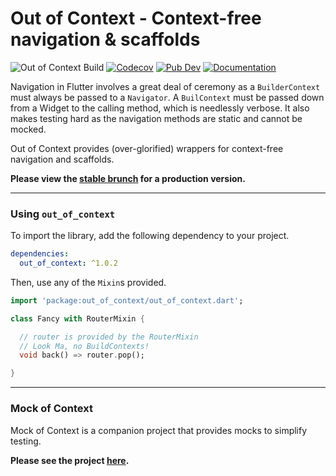 # Out of Context - Context-free navigation & scaffolds

![Out of Context Build](https://github.com/forus-labs/cauldron/workflows/Out%20of%20Context%20Build/badge.svg)
[![Codecov](https://codecov.io/gh/forus-labs/cauldron/branch/master/graph/badge.svg)](https://codecov.io/gh/forus-labs/cauldron)
[![Pub Dev](https://img.shields.io/pub/v/out_of_context)](https://pub.dev/packages/out_of_context)
[![Documentation](https://img.shields.io/badge/documentation-1.0.2-brightgreen.svg)](https://pub.dev/documentation/out_of_context/latest/)

Navigation in Flutter involves a great deal of ceremony as a `BuilderContext` must always be passed to a `Navigator`.
A `BuilContext` must be passed down from a Widget to the calling method, which is needlessly verbose. It also makes testing
hard as the navigation methods are static and cannot be mocked.

Out of Context provides (over-glorified) wrappers for context-free navigation and scaffolds.

**Please view the [stable brunch](https://github.com/forus-labs/cauldron/tree/stable/out_of_context/) for a production version.**

***
### Using `out_of_context`

To import the library, add the following dependency to your project.

```yaml
dependencies:
  out_of_context: ^1.0.2
```

Then, use any of the `Mixin`s provided.
```dart
import 'package:out_of_context/out_of_context.dart';

class Fancy with RouterMixin {

  // router is provided by the RouterMixin
  // Look Ma, no BuildContexts!
  void back() => router.pop();

}
```

***
###  Mock of Context

Mock of Context is a companion project that provides mocks to simplify testing. 

**Please see the project [here](https://pub.dev/packages/mock_of_context).**


